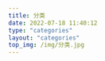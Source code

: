 ```yaml
---
title: 分类
date: 2022-07-18 11:40:12
type: "categories"
layout: "categories"
top_img: /img/分类.jpg
---
```

